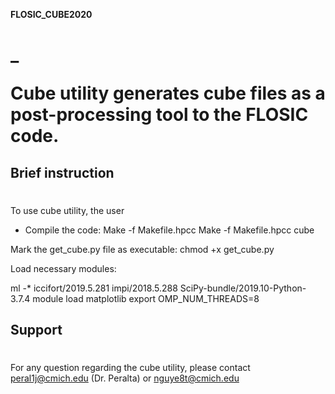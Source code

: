 
**FLOSIC_CUBE2020** <h1>
 _

Cube utility generates cube files as a post-processing tool to the 
FLOSIC code.

**Brief instruction**<h1>
------------

To use cube utility, the user 

- Compile the code:
 Make -f Makefile.hpcc
 Make -f Makefile.hpcc cube

Mark the get_cube.py file as executable:
 chmod +x get_cube.py

Load necessary modules:

ml -* iccifort/2019.5.281 impi/2018.5.288 SciPy-bundle/2019.10-Python-3.7.4
module load matplotlib
export OMP_NUM_THREADS=8

**Support** <h1>
------------
For any question regarding the cube utility, please contact peral1j@cmich.edu (Dr. Peralta) or nguye8t@cmich.edu
